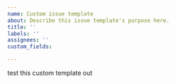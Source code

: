 ```yaml
---
name: Custom issue template
about: Describe this issue template's purpose here.
title: ''
labels: ''
assignees: ''
custom_fields: 

---
```


test this custom template out
